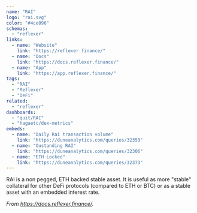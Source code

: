```yaml
---
name: "RAI"
logo: "rai.svg"
color: "#4ce096"
schemas:
  - "reflexer"
links:
  - name: "Website"
    link: "https://reflexer.finance/"
  - name: "Docs"
    link: "https://docs.reflexer.finance/"
  - name: "App"
    link: "https://app.reflexer.finance/"
tags:
  - "RAI"
  - "Reflexer"
  - "DeFi"
related:
  - "reflexer"
dashboards:
  - "quit/RAI"
  - "hagaetc/dex-metrics"
embeds:
  - name: "Daily Rai transaction volume"
    link: "https://duneanalytics.com/queries/32353"
  - name: "Oustanding RAI"
    link: "https://duneanalytics.com/queries/32306"
  - name: "ETH Locked"
    link: "https://duneanalytics.com/queries/32373"
---
```


RAI is a non pegged, ETH backed stable asset. It is useful as more "stable" collateral for other DeFi protocols (compared to ETH or BTC) or as a stable asset with an embedded interest rate.

*From https://docs.reflexer.finance/.*
